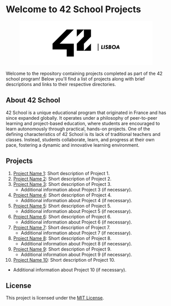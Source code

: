 # Welcome to 42 School Projects
<div style="text-align:center">
    <img src="imgs/42-Lisboa@3x-420x140.png" alt="42 School Banner">
</div>

Welcome to the repository containing projects completed as part of the 42 school program! Below you'll find a list of projects along with brief descriptions and links to their respective directories.

## About 42 School

42 School is a unique educational program that originated in France and has since expanded globally. It operates under a philosophy of peer-to-peer learning and project-based education, where students are encouraged to learn autonomously through practical, hands-on projects. One of the defining characteristics of 42 School is its lack of traditional teachers and classes. Instead, students collaborate, learn, and progress at their own pace, fostering a dynamic and innovative learning environment.

## Projects

1. [Project Name 1](./Project_1/): Short description of Project 1.
2. [Project Name 2](./Project_2/): Short description of Project 2.
3. [Project Name 3](./Project_3/): Short description of Project 3.
   - Additional information about Project 3 (if necessary).
4. [Project Name 4](./Project_4/): Short description of Project 4.
   - Additional information about Project 4 (if necessary).
5. [Project Name 5](./Project_5/): Short description of Project 5.
   - Additional information about Project 5 (if necessary).
6. [Project Name 6](./Project_6/): Short description of Project 6.
   - Additional information about Project 6 (if necessary).
7. [Project Name 7](./Project_7/): Short description of Project 7.
   - Additional information about Project 7 (if necessary).
8. [Project Name 8](./Project_8/): Short description of Project 8.
   - Additional information about Project 8 (if necessary).
9. [Project Name 9](./Project_9/): Short description of Project 9.
   - Additional information about Project 9 (if necessary).
10. [Project Name 10](./Project_10/): Short description of Project 10.
   - Additional information about Project 10 (if necessary).

## License

This project is licensed under the [MIT License](./LICENSE).
